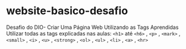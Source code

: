 # website-basico-desafio
Desafio do DIO- Criar Uma Página Web Utilizando as Tags Aprendidas
Utilizar todas as tags explicadas nas aulas: `<h1>` até `<h6>` , `<p>` , `<mark>` , `<small>` , `<i>` , `<u>` , `<strong>` , `<ol>` , `<ul>` , `<li>` , `<a>` , `<hr>`
